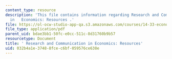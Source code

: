 ```yaml
---
content_type: resource
description: 'This file contains information regarding Research and Communication
  in   Economics: Resources .'
file: https://ol-ocw-studio-app-qa.s3.amazonaws.com/courses/14-33-economics-research-and-communication-spring-2012/032b4a1e37488fcec6bf059576ce638e_MIT14_33S12_1433_handout.pdf
file_type: application/pdf
parent_uid: bdae3bb1-50fc-e0cc-511c-8d31760b9b57
resourcetype: Document
title: ' Research and Communication in Economics: Resources'
uid: 032b4a1e-3748-8fce-c6bf-059576ce638e
---
```

